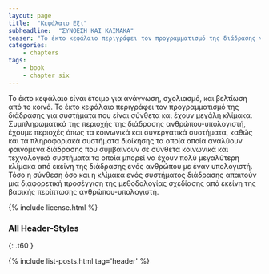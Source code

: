 ```yaml
---
layout: page
title:  "Κεφάλαιο Εξι"
subheadline:  "ΣΥΝΘΕΣΗ ΚΑΙ ΚΛΙΜΑΚΑ"
teaser: "Το έκτο κεφάλαιο περιγράφει τον προγραμματισμό της διάδρασης για συστήματα που είναι σύνθετα και έχουν μεγάλη κλίμακα."
categories:
    - chapters
tags:
    - book
    - chapter six
---
```


Το έκτο κεφάλαιο είναι έτοιμο για ανάγνωση, σχολιασμό, και βελτίωση από το κοινό. Το έκτο κεφάλαιο περιγράφει τον προγραμματισμό της διάδρασης για συστήματα που είναι σύνθετα και έχουν μεγάλη κλίμακα. Συμπληρωματικά της περιοχής της διάδρασης ανθρώπου-υπολογιστή, έχουμε περιοχές όπως τα κοινωνικά και συνεργατικά συστήματα, καθώς και τα πληροφοριακά συστήματα διοίκησης τα οποία οποία αναλύουν φαινόμενα διάδρασης που συμβαίνουν σε σύνθετα κοινωνικά και τεχνολογικά συστήματα τα οποία μπορεί να έχουν πολύ μεγαλύτερη κλίμακα από εκείνη της διάδρασης ενός ανθρώπου με έναν υπολογιστή. Τόσο η σύνθεση όσο και η κλίμακα ενός συστήματος διάδρασης απαιτούν μια διαφορετική προσέγγιση της μεθοδολογίας σχεδίασης από εκείνη της βασικής περίπτωσης ανθρώπου-υπολογιστή.

{% include license.html %}

### All Header-Styles
{: .t60 }

{% include list-posts.html tag='header' %}
